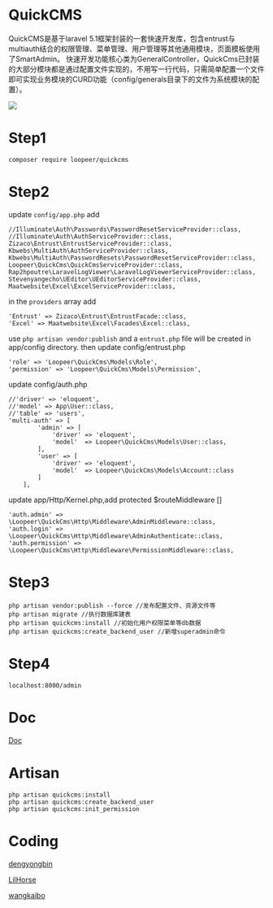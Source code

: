 # QuickCMS
QuickCMS是基于laravel 5.1框架封装的一套快速开发库，包含entrust与multiauth结合的权限管理、菜单管理、用户管理等其他通用模块，页面模板使用了SmartAdmin。
快速开发功能核心类为GeneralController，QuickCms已封装的大部分模块都是通过配置文件实现的，不用写一行代码，只需简单配置一个文件即可实现业务模块的CURD功能（config/generals目录下的文件为系统模块的配置）。

![](http://7xpf31.com1.z0.glb.clouddn.com/quickcms2.gif)
# Step1
```
composer require loopeer/quickcms
```
# Step2
update `config/app.php` add
```
//Illuminate\Auth\Passwords\PasswordResetServiceProvider::class,
//Illuminate\Auth\AuthServiceProvider::class,
Zizaco\Entrust\EntrustServiceProvider::class,
Kbwebs\MultiAuth\AuthServiceProvider::class,
Kbwebs\MultiAuth\PasswordResets\PasswordResetServiceProvider::class,
Loopeer\QuickCms\QuickCmsServiceProvider::class,
Rap2hpoutre\LaravelLogViewer\LaravelLogViewerServiceProvider::class,
Stevenyangecho\UEditor\UEditorServiceProvider::class,
Maatwebsite\Excel\ExcelServiceProvider::class,
```
in the `providers` array add
```
'Entrust' => Zizaco\Entrust\EntrustFacade::class,
'Excel' => Maatwebsite\Excel\Facades\Excel::class,
```
use `php artisan vendor:publish` and a `entrust.php` file will be created in app/config directory.
then update config/entrust.php
```
'role' => 'Loopeer\QuickCms\Models\Role',
'permission' => 'Loopeer\QuickCms\Models\Permission',
```
update config/auth.php
```
//'driver' => 'eloquent',
//'model' => App\User::class,
//'table' => 'users',
'multi-auth' => [
        'admin' => [
            'driver' => 'eloquent',
            'model'  => Loopeer\QuickCms\Models\User::class,
        ],
        'user' => [
            'driver' => 'eloquent',
            'model'  => Loopeer\QuickCms\Models\Account::class
        ]
    ],
```
update app/Http/Kernel.php,add protected $routeMiddleware []
```
'auth.admin' =>  \Loopeer\QuickCms\Http\Middleware\AdminMiddleware::class,
'auth.login' =>  \Loopeer\QuickCms\Http\Middleware\AdminAuthenticate::class,
'auth.permission' => \Loopeer\QuickCms\Http\Middleware\PermissionMiddleware::class,
```
# Step3
```
php artisan vendor:publish --force //发布配置文件、资源文件等
php artisan migrate //执行数据库建表
php artisan quickcms:install //初始化用户权限菜单等db数据
php artisan quickcms:create_backend_user //新增superadmin命令
```
# Step4
```
localhost:8000/admin
```
# Doc
[Doc](https://github.com/loopeer/quickcms/wiki)

# Artisan
```
php artisan quickcms:install
php artisan quickcms:create_backend_user
php artisan quickcms:init_permission 
```

# Coding
[dengyongbin](https//github.com/dengyongbin)

[LilHorse](https://github.com/lilhorse)

[wangkaibo](https://github.com/wangkaibo)
